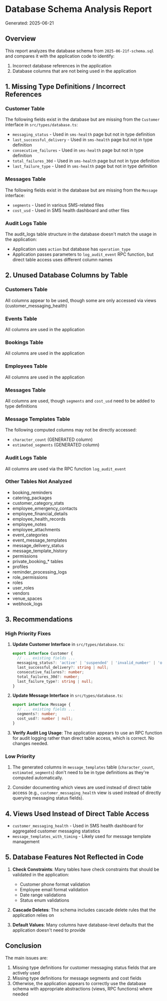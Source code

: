 # Database Schema Analysis Report

Generated: 2025-06-21

## Overview

This report analyzes the database schema from `2025-06-21f-schema.sql` and compares it with the application code to identify:
1. Incorrect database references in the application
2. Database columns that are not being used in the application

## 1. Missing Type Definitions / Incorrect References

### Customer Table
The following fields exist in the database but are missing from the `Customer` interface in `src/types/database.ts`:
- `messaging_status` - Used in `sms-health` page but not in type definition
- `last_successful_delivery` - Used in `sms-health` page but not in type definition
- `consecutive_failures` - Used in `sms-health` page but not in type definition
- `total_failures_30d` - Used in `sms-health` page but not in type definition
- `last_failure_type` - Used in `sms-health` page but not in type definition

### Messages Table
The following fields exist in the database but are missing from the `Message` interface:
- `segments` - Used in various SMS-related files
- `cost_usd` - Used in SMS health dashboard and other files

### Audit Logs Table
The audit_logs table structure in the database doesn't match the usage in the application:
- Application uses `action` but database has `operation_type`
- Application passes parameters to `log_audit_event` RPC function, but direct table access uses different column names

## 2. Unused Database Columns by Table

### Customers Table
All columns appear to be used, though some are only accessed via views (customer_messaging_health)

### Events Table
All columns are used in the application

### Bookings Table
All columns are used in the application

### Employees Table
All columns are used in the application

### Messages Table
All columns are used, though `segments` and `cost_usd` need to be added to type definitions

### Message Templates Table
The following computed columns may not be directly accessed:
- `character_count` (GENERATED column)
- `estimated_segments` (GENERATED column)

### Audit Logs Table
All columns are used via the RPC function `log_audit_event`

### Other Tables Not Analyzed
- booking_reminders
- catering_packages
- customer_category_stats
- employee_emergency_contacts
- employee_financial_details
- employee_health_records
- employee_notes
- employee_attachments
- event_categories
- event_message_templates
- message_delivery_status
- message_template_history
- permissions
- private_booking_* tables
- profiles
- reminder_processing_logs
- role_permissions
- roles
- user_roles
- vendors
- venue_spaces
- webhook_logs

## 3. Recommendations

### High Priority Fixes

1. **Update Customer Interface** in `src/types/database.ts`:
   ```typescript
   export interface Customer {
     // ... existing fields ...
     messaging_status?: 'active' | 'suspended' | 'invalid_number' | 'opted_out';
     last_successful_delivery?: string | null;
     consecutive_failures?: number;
     total_failures_30d?: number;
     last_failure_type?: string | null;
   }
   ```

2. **Update Message Interface** in `src/types/database.ts`:
   ```typescript
   export interface Message {
     // ... existing fields ...
     segments?: number;
     cost_usd?: number | null;
   }
   ```

3. **Verify Audit Log Usage**: The application appears to use an RPC function for audit logging rather than direct table access, which is correct. No changes needed.

### Low Priority

1. The generated columns in `message_templates` table (`character_count`, `estimated_segments`) don't need to be in type definitions as they're computed automatically.

2. Consider documenting which views are used instead of direct table access (e.g., `customer_messaging_health` view is used instead of directly querying messaging status fields).

## 4. Views Used Instead of Direct Table Access

- `customer_messaging_health` - Used in SMS health dashboard for aggregated customer messaging statistics
- `message_templates_with_timing` - Likely used for message template management

## 5. Database Features Not Reflected in Code

1. **Check Constraints**: Many tables have check constraints that should be validated in the application:
   - Customer phone format validation
   - Employee email format validation
   - Date range validations
   - Status enum validations

2. **Cascade Deletes**: The schema includes cascade delete rules that the application relies on

3. **Default Values**: Many columns have database-level defaults that the application doesn't need to provide

## Conclusion

The main issues are:
1. Missing type definitions for customer messaging status fields that are actively used
2. Missing type definitions for message segments and cost fields
3. Otherwise, the application appears to correctly use the database schema with appropriate abstractions (views, RPC functions) where needed
